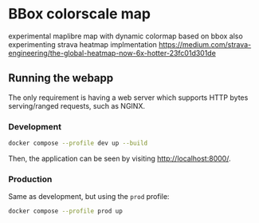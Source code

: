 # BBox colorscale map
experimental maplibre map with dynamic colormap based on bbox
also experimenting strava heatmap implmentation https://medium.com/strava-engineering/the-global-heatmap-now-6x-hotter-23fc01d301de


## Running the webapp

The only requirement is having a web server which supports HTTP bytes serving/ranged requests, such as NGINX.

### Development

```bash
docker compose --profile dev up --build
```

Then, the application can be seen by visiting [http://localhost:8000/](http://localhost:8000/).

### Production

Same as development, but using the `prod` profile:

```bash
docker compose --profile prod up
```
